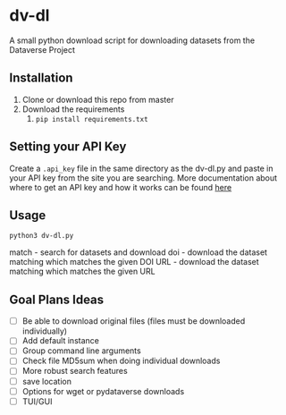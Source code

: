 # dv-dl
A small python download script for downloading datasets from the Dataverse Project

## Installation

1. Clone or download this repo from master
2. Download the requirements
   1. `pip install requirements.txt`

## Setting your API Key

Create a `.api_key` file in the same directory as the dv-dl.py and paste in your API key from the site you are searching. More documentation about where to get an API key and how it works can be found [here](https://guides.dataverse.org/en/5.11/api/intro.html#what-is-an-api)

## Usage

`python3 dv-dl.py`

match - search for datasets and download
doi - download the dataset matching which matches the given DOI
URL -  download the dataset matching which matches the given URL

## Goal Plans Ideas

- [ ] Be able to download original files (files must be downloaded individually)
- [ ] Add default instance
- [ ] Group command line arguments
- [ ] Check file MD5sum when doing individual downloads
- [ ] More robust search features
- [ ] save location
- [ ] Options for wget or pydataverse downloads
- [ ] TUI/GUI